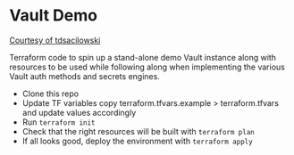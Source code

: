 # Vault Demo

[Courtesy of tdsacilowski](https://github.com/tdsacilowski/vault-demo)

Terraform code to spin up a stand-alone demo Vault instance along with resources to be used while following along when implementing the various Vault auth methods and secrets engines.

- Clone this repo
- Update TF variables copy terraform.tfvars.example > terraform.tfvars and update values accordingly
- Run `terraform init`
- Check that the right resources will be built with `terraform plan`
- If all looks good, deploy the environment with `terraform apply`